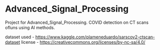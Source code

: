 # Advanced_Signal_Processing

Project for Advanced_Signal_Processing. COVID detection on CT scans ofluns using AI methods.

dataset used - https://www.kaggle.com/plameneduardo/sarscov2-ctscan-dataset
license - https://creativecommons.org/licenses/by-nc-sa/4.0/
